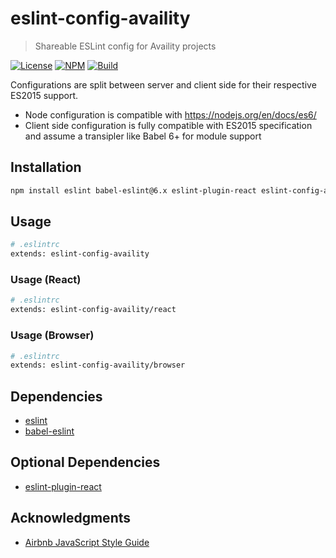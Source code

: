 # eslint-config-availity

> Shareable ESLint config for Availity projects

[![License](https://img.shields.io/badge/license-MIT-blue.svg?style=flat-square&label=license)](http://opensource.org/licenses/MIT)
[![NPM](http://img.shields.io/npm/v/eslint-config-availity.svg?style=flat-square&label=npm)](https://npmjs.org/package/eslint-config-availity)
[![Build](https://img.shields.io/travis/Availity/eslint-config-availity.svg?style=flat-square&label=build)](https://travis-ci.org/Availity/eslint-config-availity)

Configurations are split between server and client side for their respective ES2015 support.  

* Node configuration is compatible with https://nodejs.org/en/docs/es6/
* Client side configuration is fully compatible with ES2015 specification and assume a transipler like Babel 6+ for module support

## Installation

>
```bash
npm install eslint babel-eslint@6.x eslint-plugin-react eslint-config-availity@next --save-dev
```

## Usage

>
```bash
# .eslintrc
extends: eslint-config-availity
```

### Usage (React)

>
```bash
# .eslintrc
extends: eslint-config-availity/react
```

### Usage (Browser)

>
```bash
# .eslintrc
extends: eslint-config-availity/browser
```

## Dependencies

* [eslint](https://github.com/eslint/eslint)
* [babel-eslint](https://github.com/babel/babel-eslint)

## Optional Dependencies

* [eslint-plugin-react](https://www.npmjs.com/package/eslint-plugin-react)

## Acknowledgments

+ [Airbnb JavaScript Style Guide](https://github.com/airbnb/javascript)


